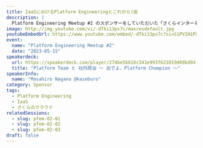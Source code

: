 ```yaml
---
title: IaaSにおけるPlatform Engineeringとこれから(仮
description: |
  Platform Engineering Meetup #2 のスポンサーをしていただいた「さくらインターネット株式会社」の@kazeburoさんが、IaaSである「さくらのクラウド」におけるPlatform Engineeringの取り組みについて紹介します。
image: http://img.youtube.com/vi/-dTki13ps7c/maxresdefault.jpg
youtubeEmbedUrl: https://www.youtube.com/embed/-dTki13ps7c?si=S1PV2H1PXUrBnieO
event:
  name: "Platform Engineering Meetup #2"
  date: "2023-05-15"
speakerdeck:
  url: https://speakerdeck.com/player/274be56616c341e993f621019d69bd94
  title: "Platform Team と 社内政治 〜 出でよ、Platform Champion 〜"
speakerInfo:
  name: "Masahiro Nagano @kazeburo"
category: Sponsor
tags:
  - Platform Engineering
  - IaaS
  - さくらのクラウド
relatedSessions:
  - slug: pfem-02-01
  - slug: pfem-02-02
  - slug: pfem-02-03
draft: false
---
```


